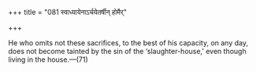 +++
title = "081 स्वाध्यायेनाऽर्चयेतर्षीन् होमैर्"

+++

He who omits not these sacrifices, to the best of his capacity, on any day, does not become tainted by the sin of the ‘slaughter-house,’ even though living in the house.—(71)